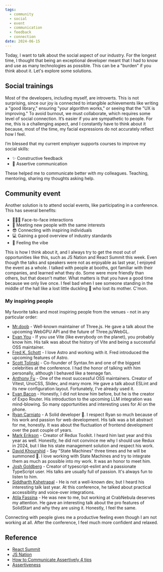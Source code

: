 ```yaml
---
tags:
  - community
  - social
  - event
  - communication
  - feedback
  - connection
date: 2024-06-15
---
```

Today, I want to talk about the social aspect of our industry. For the longest time, I thought that being an exceptional developer meant that I had to know and use as many technologies as possible. This can be a "burden" if you think about it. Let's explore some solutions.
## Social trainings
Most of the developers, including myself, are introverts. This is not surprising, since our joy is connected to intangible achievements like writing a "good library," ensuring "your algorithm works," or seeing that the "UX is improving." To avoid burnout, we must collaborate, which requires some level of social connection. It’s easier if you are sympathetic to people. For me, this is a challenging aspect, and I constantly have to think about it because, most of the time, my facial expressions do not accurately reflect how I feel.

I’m blessed that my current employer supports courses to improve my social skills:

- ✨ Constructive feedback
- 🤗 Assertive communication

These helped me to communicate better with my colleagues. Teaching, mentoring, sharing my thoughts asking help.
## Community event
Another solution is to attend social events, like participating in a conference. This has several benefits:

- 🧑‍🤝‍🧑 Face-to-face interactions
 - 🤝 Meeting new people with the same interests
 - 😎 Connecting with inspiring individuals
 - 💻 Gaining a good overview of industry standards
 - 🪇 Feeling the vibe

This is how I think about it, and I always try to get the most out of opportunities like this, such as JS Nation and React Summit this week. Even though the talks and speakers were not as enjoyable as last year, I enjoyed the event as a whole. I talked with people at booths, got familiar with their companies, and learned what they do. Some were more friendly than others, but that doesn't matter. What matters is that you have a good time because we only live once. I feel bad when I see someone standing in the middle of the hall like a lost little duckling 🐥 who lost its mother. C'mon.
### My inspiring people
My favorite talks and most inspiring people from the venues - not in any particular order:

- [Mr.doob](https://github.com/mrdoob) - Well-known maintainer of Three.js. He gave a talk about the upcoming WebGPU API and the future of Three.js/WebGL.
- [Evan You](https://github.com/yyx990803) - If you use Vite (like everybody on the planet), you probably know him. His talk was about the history of Vite and being a successful OSS maintainer.
- [Fred K. Schott](https://github.com/FredKSchott) - I love Astro and working with it. Fred introduced the upcoming features of Astro.
- [Scott Tolinski](https://github.com/stolinski) - Co-founder of Syntax.fm and one of the biggest celebrities at the conference. I had the honor of talking with him personally, although I behaved like a teenage fan.
- [Anthony Fu](https://github.com/antfu) - One of the most successful OSS maintainers. Creator of Vitest, UnoCSS, Slidev, and many more. He gave a talk about ESLint and its new configuration layout. Fortunately, I've already used it.
- [Evan Bacon](https://github.com/EvanBacon) - Honestly, I did not know him before, but he is the creator of Expo Router. His introduction to the upcoming LLM integration was mind-blowing. So many opportunities and interesting uses for AI on the phone.
- [Ryan Carniato](https://github.com/ryansolid) - A Solid developer 🙂. I respect Ryan so much because of his work and passion for web development. His talk was a bit abstract for me, honestly. It was about the fluctuation of frontend development over the past couple of years.
- [Mark Erikson](https://github.com/markerikson) - Creator of Redux Toolkit. I heard him last year and this year as well. Honestly, he did not convince me why I should use Redux in 2024, but I like his state management solution and respect his work.
- [David Khourshid](https://github.com/davidkpiano) - Say "State Machines" three times and he will be summoned 🙂. I love working with State Machines and try to integrate them as much as possible into my work. It was an honor to meet him.
- [Josh Goldberg](https://github.com/JoshuaKGoldberg) - Creator of typescript-eslint and a passionate TypeScript user. His talks are usually full of passion. It's always fun to listen to him.
- [Siddharth Kshetrapal](https://github.com/siddharthkp) - He is not a well-known dev, but I heard his interesting talk last year. At this conference, he talked about practical accessibility and voice-over integrations.
- [Atila Fassina](https://github.com/AtilaFassina) - He was new to me, but working at CrabNebula deserves my attention. He gave an interesting talk about the pro features of SolidStart and why they are using it. Honestly, I feel the same.

Connecting with people gives me a productive feeling even though I am not working at all. After the conference, I feel much more confident and relaxed.
## Reference
- [React Summit](https://reactsummit.com/)
- [JS Nation](https://jsnation.com/)
- [How to Communicate Assertively 4 tips](https://www.youtube.com/watch?v=hAxCpAnV3-E)
- [Assertiveness](https://www.mindtools.com/amjhdie/assertiveness)